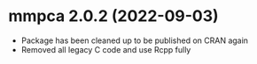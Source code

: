 # mmpca 2.0.2 (2022-09-03)
 
* Package has been cleaned up to be published on CRAN again
* Removed all legacy C code and use Rcpp fully